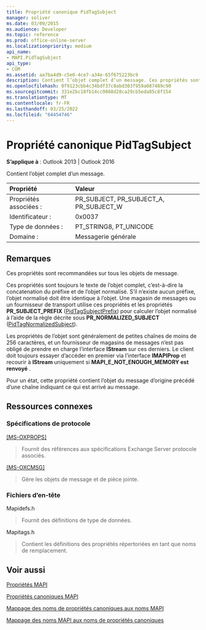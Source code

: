 ```yaml
---
title: Propriété canonique PidTagSubject
manager: soliver
ms.date: 03/09/2015
ms.audience: Developer
ms.topic: reference
ms.prod: office-online-server
ms.localizationpriority: medium
api_name:
- MAPI.PidTagSubject
api_type:
- COM
ms.assetid: aa7ba4d9-c5e0-4ce7-a34e-65f675223bc9
description: Contient l’objet complet d’un message. Ces propriétés sont recommandées sur tous les objets de message.
ms.openlocfilehash: 0f9123cbb4c34bdf37c8abd303f959a087489c90
ms.sourcegitcommit: 331e2bc18fb14cc9868d28ca29cb5eda85c8f154
ms.translationtype: MT
ms.contentlocale: fr-FR
ms.lasthandoff: 03/25/2022
ms.locfileid: "64454746"
---
```

# <a name="pidtagsubject-canonical-property"></a>Propriété canonique PidTagSubject

  
  
**S’applique à** : Outlook 2013 | Outlook 2016 
  
Contient l’objet complet d’un message.
  
|Propriété |Valeur |
|:-----|:-----|
|Propriétés associées :  <br/> |PR_SUBJECT, PR_SUBJECT_A, PR_SUBJECT_W  <br/> |
|Identificateur :  <br/> |0x0037  <br/> |
|Type de données :  <br/> |PT_STRING8, PT_UNICODE  <br/> |
|Domaine :  <br/> |Messagerie générale  <br/> |
   
## <a name="remarks"></a>Remarques

Ces propriétés sont recommandées sur tous les objets de message. 
  
Ces propriétés sont toujours le texte de l’objet complet, c’est-à-dire la concatenation du préfixe et de l’objet normalisé. S’il n’existe aucun préfixe, l’objet normalisé doit être identique à l’objet. Une magasin de messages ou un fournisseur de transport utilise ces propriétés et les propriétés **PR_SUBJECT_PREFIX** ([PidTagSubjectPrefix](pidtagsubjectprefix-canonical-property.md)) pour calculer l’objet normalisé à l’aide de la règle décrite sous **PR_NORMALIZED_SUBJECT** ([PidTagNormalizedSubject](pidtagnormalizedsubject-canonical-property.md)).
  
Les propriétés de l’objet sont généralement de petites chaînes de moins de 256 caractères, et un fournisseur de magasins de messages n’est pas obligé de prendre en charge l’interface **IStream** sur ces derniers. Le client doit toujours essayer d’accéder en premier via l’interface **IMAPIProp** et recourir à **IStream** uniquement si **MAPI_E_NOT_ENOUGH_MEMORY est renvoyé** . 
  
Pour un état, cette propriété contient l’objet du message d’origine précédé d’une chaîne indiquant ce qui est arrivé au message.
  
## <a name="related-resources"></a>Ressources connexes

### <a name="protocol-specifications"></a>Spécifications de protocole

[[MS-OXPROPS]](https://msdn.microsoft.com/library/f6ab1613-aefe-447d-a49c-18217230b148%28Office.15%29.aspx)
  
> Fournit des références aux spécifications Exchange Server protocole associés.
    
[[MS-OXCMSG]](https://msdn.microsoft.com/library/7fd7ec40-deec-4c06-9493-1bc06b349682%28Office.15%29.aspx)
  
> Gère les objets de message et de pièce jointe.
    
### <a name="header-files"></a>Fichiers d’en-tête

Mapidefs.h
  
> Fournit des définitions de type de données.
    
Mapitags.h
  
> Contient les définitions des propriétés répertoriées en tant que noms de remplacement.
    
## <a name="see-also"></a>Voir aussi



[Propriétés MAPI](mapi-properties.md)
  
[Propriétés canoniques MAPI](mapi-canonical-properties.md)
  
[Mappage des noms de propriétés canoniques aux noms MAPI](mapping-canonical-property-names-to-mapi-names.md)
  
[Mappage des noms MAPI aux noms de propriétés canoniques](mapping-mapi-names-to-canonical-property-names.md)

